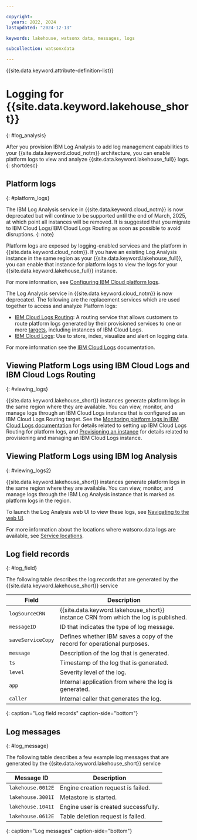 ```yaml
---

copyright:
  years: 2022, 2024
lastupdated: "2024-12-13"

keywords: lakehouse, watsonx data, messages, logs

subcollection: watsonxdata

---
```


{{site.data.keyword.attribute-definition-list}}

# Logging for {{site.data.keyword.lakehouse_short}}
{: #log_analysis}

After you provision IBM Log Analysis to add log management capabilities to your {{site.data.keyword.cloud_notm}} architecture, you can enable platform logs to view and analyze {{site.data.keyword.lakehouse_full}} logs.
{: shortdesc}

## Platform logs
{: #platform_logs}

The IBM Log Analysis service in {{site.data.keyword.cloud_notm}} is now deprecated but will continue to be supported until the end of March, 2025, at which point all instances will be removed.  It is suggested that you migrate to IBM Cloud Logs/IBM Cloud Logs Routing as soon as possible to avoid disruptions.
{: note}

Platform logs are exposed by logging-enabled services and the platform in {{site.data.keyword.cloud_notm}}. If you have an existing Log Analysis instance in the same region as your {{site.data.keyword.lakehouse_full}}, you can enable that instance for platform logs to view the logs for your {{site.data.keyword.lakehouse_full}} instance.

For more information, see [Configuring IBM Cloud platform logs](https://cloud.ibm.com/docs/log-analysis?topic=log-analysis-config_svc_logs).

The Log Analysis service in {{site.data.keyword.cloud_notm}} is now deprecated. The following are the replacement services which are used together to access and analyze Platform logs:
- [IBM Cloud Logs Routing](https://cloud.ibm.com/docs/logs-router?topic=logs-router-getting-started): A routing service that allows customers to route platform logs generated by their provisioned services to one or more [targets](https://cloud.ibm.com/docs/logs-router?topic=logs-router-tenant-create&interface=ui#tenant-create-ui), including instances of IBM Cloud Logs.
- [IBM Cloud Logs](https://cloud.ibm.com/docs/cloud-logs): Use to store, index, visualize and alert on logging data.

For more information see the [IBM Cloud Logs](https://cloud.ibm.com/docs/cloud-logs) documentation.


## Viewing Platform Logs using IBM Cloud Logs and IBM Cloud Logs Routing
{: #viewing_logs}

{{site.data.keyword.lakehouse_short}} instances generate platform logs in the same region where they are available. You can view, monitor, and manage logs through an IBM Cloud Logs instance that is configured as an IBM Cloud Logs Routing target. See the [Monitoring platform logs in IBM Cloud Logs documentation](https://cloud.ibm.com/docs/cloud-logs?topic=cloud-logs-cl-platform-logs&interface=ui) for details related to setting up IBM Cloud Logs Routing for platform logs, and [Provisioning an instance](https://cloud.ibm.com/docs/cloud-logs?topic=cloud-logs-instance-provision&interface=ui) for details related to provisioning and managing an IBM Cloud Logs instance.

## Viewing Platform Logs using IBM log Analysis
{: #viewing_logs2}

{{site.data.keyword.lakehouse_short}} instances generate platform logs in the same region where they are available. You can view, monitor, and manage logs through the IBM Log Analysis instance that is marked as platform logs in the region.

To launch the Log Analysis web UI to view these logs, see [Navigating to the web UI](https://cloud.ibm.com/docs/log-analysis?topic=log-analysis-launch).

For more information about the locations where watsonx.data logs are available, see [Service locations](https://cloud.ibm.com/docs/log-analysis?topic=log-analysis-cloud_services_locations).

## Log field records
{: #log_field}

The following table describes the log records that are generated by the {{site.data.keyword.lakehouse_short}} service

| Field                            | Description |
|-----------------------------------|-------------|
| `logSourceCRN`        | {{site.data.keyword.lakehouse_short}} instance CRN from which the log is published. |
| `messageID`           | ID that indicates the type of log message. |
| `saveServiceCopy`        | Defines whether IBM saves a copy of the record for operational purposes. |
| `message`        | Description of the log that is generated. |
| `ts`         | Timestamp of the log that is generated. |
| `level`        | Severity level of the log. |
| `app`         | Internal application from where the log is generated. |
| `caller`        | Internal caller that generates the log. |
{: caption="Log field records" caption-side="bottom"}


## Log messages
{: #log_message}

The following table describes a few example log messages that are generated by the {{site.data.keyword.lakehouse_short}} service

| Message ID                            | Description |
|-----------------------------------|-------------|
| `lakehouse.0012E`        | Engine creation request is failed. |
| `lakehouse.3001I`           | Metastore is started. |
| `lakehouse.1041I`        | Engine user is created successfully. |
| `lakehouse.0612E`        | Table deletion request is failed. |
{: caption="Log messages" caption-side="bottom"}

